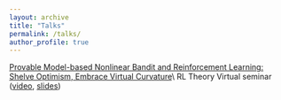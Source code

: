 ```yaml
---
layout: archive
title: "Talks"
permalink: /talks/
author_profile: true
---
```


[Provable Model-based Nonlinear Bandit and Reinforcement Learning: Shelve Optimism, Embrace Virtual Curvature](https://arxiv.org/abs/2102.04168)\\
RL Theory Virtual seminar ([video](https://www.youtube.com/watch?v=rlug_YXt5yo), [slides](../slides/viol-RLseminar.pdf))
